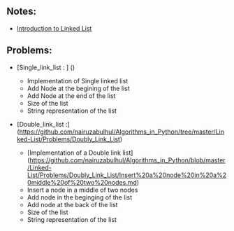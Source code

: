 ## Notes:
 - [Introduction to Linked List ](https://github.com/nairuzabulhul/Algorithms_in_Python/blob/master/Linked-List/Introduction%20to%20Linked%20List.md)


## Problems: 
- [Single_link_list : ] ()
  -   Implementation of Single linked list 
  -   Add Node at the begining of the list 
  -   Add Node at the end of the list 
  -   Size of the list 
  -   String representation of the list

- [Double_link_list :] (https://github.com/nairuzabulhul/Algorithms_in_Python/tree/master/Linked-List/Problems/Doubly_Link_List)
    - [Implementation of a  Double link list] (https://github.com/nairuzabulhul/Algorithms_in_Python/blob/master/Linked-List/Problems/Doubly_Link_List/Insert%20a%20node%20in%20a%20middle%20of%20two%20nodes.md)
    - Insert a node in a middle of two nodes
    - Add node in the beginging of the list
    - Add node at the back of the list
    - Size of the list 
    - String representation of the list
    
    
    
